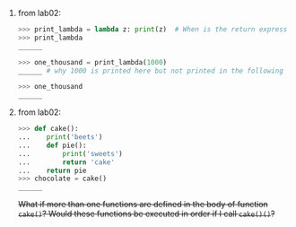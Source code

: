 1. from lab02:
    ```python
    >>> print_lambda = lambda z: print(z)  # When is the return expression of a lambda expression executed?
    >>> print_lambda
    ______

    >>> one_thousand = print_lambda(1000) 
    ______ # why 1000 is printed here but not printed in the following statement?

    >>> one_thousand 
    ______
    ```
    
2. from lab02:
    ```python
    >>> def cake():
    ...    print('beets')
    ...    def pie():
    ...        print('sweets')
    ...        return 'cake'
    ...    return pie
    >>> chocolate = cake()
    ______

    ```

    <del>What if more than one functions are defined in the body of function `cake()`? Would these functions be executed in order if I call `cake()()`?</del>
